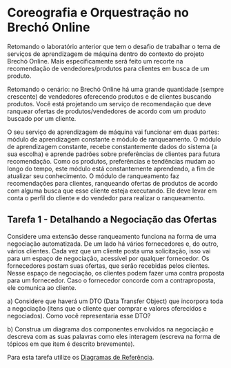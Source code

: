 # Coreografia e Orquestração no Brechó Online

Retomando o laboratório anterior que tem o desafio de trabalhar o tema de serviços de aprendizagem de máquina dentro do contexto do projeto Brechó Online. Mais especificamente será feito um recorte na recomendação de vendedores/produtos para clientes em busca de um produto.

Retomando o cenário: no Brechó Online há uma grande quantidade (sempre crescente) de vendedores oferecendo produtos e de clientes buscando produtos. Você está projetando um serviço de recomendação que deve ranquear ofertas de produtos/vendedores de acordo com um produto buscado por um cliente.

O seu serviço de aprendizagem de máquina vai funcionar em duas partes: módulo de aprendizagem constante e módulo de ranqueamento. O módulo de aprendizagem constante, recebe constantemente dados do sistema (a sua escolha) e aprende padrões sobre preferências de clientes para futura recomendação. Como os produtos, preferências e tendências mudam ao longo do tempo, este módulo está constantemente aprendendo, a fim de atualizar seu conhecimento. O módulo de ranqueamento faz recomendações para clientes, ranqueando ofertas de produtos de acordo com alguma busca que esse cliente esteja executando. Ele deve levar em conta o perfil do cliente e do vendedor para realizar o ranqueamento.

## Tarefa 1 - Detalhando a Negociação das Ofertas

Considere uma extensão desse ranqueamento funciona na forma de uma negociação automatizada. De um lado há vários fornecedores e, do outro, vários clientes. Cada vez que um cliente posta uma solicitação, isso vai para um espaço de negociação, acessível por qualquer fornecedor. Os fornecedores postam suas ofertas, que serão recebidas pelos clientes. Nesse espaço de negociação, os clientes podem fazer uma contra proposta para um fornecedor. Caso o fornecedor concorde com a contraproposta, ele comunica ao cliente.

a) Considere que haverá um DTO (Data Transfer Object) que incorpora toda a negociação (itens que o cliente quer comprar e valores oferecidos e negociados). Como você representaria esse DTO?

b) Construa um diagrama dos componentes envolvidos na negociação e descreva com as suas palavras como eles interagem (escreva na forma de tópicos em que item é descrito brevemente).

Para esta tarefa utilize os [Diagramas de Referência](https://docs.google.com/presentation/d/1g2mds_SA_w0WNuJmoMg1UZtNbPQMnEz54XWL_DoRDtg/edit?usp=sharing).


